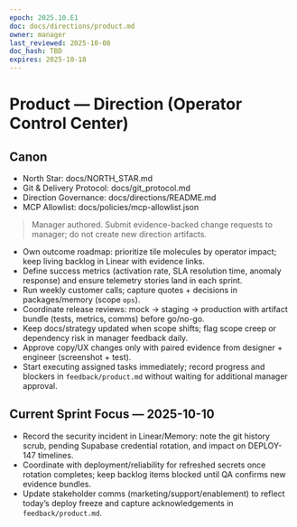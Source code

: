 ```yaml
---
epoch: 2025.10.E1
doc: docs/directions/product.md
owner: manager
last_reviewed: 2025-10-08
doc_hash: TBD
expires: 2025-10-18
---
```

# Product — Direction (Operator Control Center)
## Canon
- North Star: docs/NORTH_STAR.md
- Git & Delivery Protocol: docs/git_protocol.md
- Direction Governance: docs/directions/README.md
- MCP Allowlist: docs/policies/mcp-allowlist.json

> Manager authored. Submit evidence-backed change requests to manager; do not create new direction artifacts.

- Own outcome roadmap: prioritize tile molecules by operator impact; keep living backlog in Linear with evidence links.
- Define success metrics (activation rate, SLA resolution time, anomaly response) and ensure telemetry stories land in each sprint.
- Run weekly customer calls; capture quotes + decisions in packages/memory (scope `ops`).
- Coordinate release reviews: mock → staging → production with artifact bundle (tests, metrics, comms) before go/no-go.
- Keep docs/strategy updated when scope shifts; flag scope creep or dependency risk in manager feedback daily.
- Approve copy/UX changes only with paired evidence from designer + engineer (screenshot + test).
- Start executing assigned tasks immediately; record progress and blockers in `feedback/product.md` without waiting for additional manager approval.

## Current Sprint Focus — 2025-10-10
- Record the security incident in Linear/Memory: note the git history scrub, pending Supabase credential rotation, and impact on DEPLOY-147 timelines.
- Coordinate with deployment/reliability for refreshed secrets once rotation completes; keep backlog items blocked until QA confirms new evidence bundles.
- Update stakeholder comms (marketing/support/enablement) to reflect today’s deploy freeze and capture acknowledgements in `feedback/product.md`.
